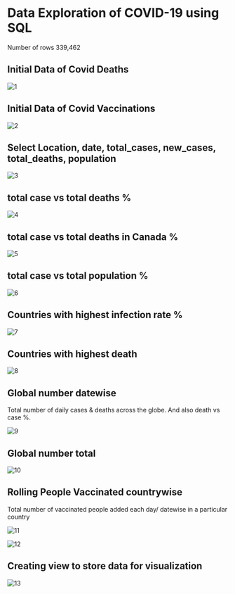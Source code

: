 # Data Exploration of COVID-19 using SQL

Number of rows 339,462


## Initial Data of Covid Deaths

![1](https://github.com/rzn-git/SQL_Portfolio_DataExploration/assets/64501583/5432dbcd-869a-4a0c-bdb1-6bf45f73c117)

## Initial Data of Covid Vaccinations

![2](https://github.com/rzn-git/SQL_Portfolio_DataExploration/assets/64501583/fb8cb752-f238-417c-a83f-7045e20a9965)

## Select Location, date, total_cases, new_cases, total_deaths, population

![3](https://github.com/rzn-git/SQL_Portfolio_DataExploration/assets/64501583/4b1c1f66-81fb-49b2-8106-a9667df49d07)


## total case vs total deaths %

![4](https://github.com/rzn-git/SQL_Portfolio_DataExploration/assets/64501583/85cd97c1-701a-43d4-94ce-131d8ebbb809)

## total case vs total deaths in Canada %

![5](https://github.com/rzn-git/SQL_Portfolio_DataExploration/assets/64501583/575272b3-2dae-4d60-a9cb-830beea7e051)


## total case vs total population %

![6](https://github.com/rzn-git/SQL_Portfolio_DataExploration/assets/64501583/92e03042-88fc-4d8e-a21d-29cc6d02e0b9)


## Countries with highest infection rate %

![7](https://github.com/rzn-git/SQL_Portfolio_DataExploration/assets/64501583/8dd6a8c2-7413-4025-a15a-327cb2cefd52)


## Countries with highest death 


![8](https://github.com/rzn-git/SQL_Portfolio_DataExploration/assets/64501583/b06ecf56-0787-4637-b9a3-7595be2d1337)


## Global number datewise 

Total number of daily cases & deaths across the globe. And also death vs case %. 

![9](https://github.com/rzn-git/SQL_Portfolio_DataExploration/assets/64501583/b96f2840-4be4-453f-8c8b-9ed41d183699)


## Global number total

![10](https://github.com/rzn-git/SQL_Portfolio_DataExploration/assets/64501583/908ebc36-2f0b-423f-becf-c78957425523)


## Rolling People Vaccinated countrywise

Total number of vaccinated people added each day/ datewise in a particular country 

![11](https://github.com/rzn-git/SQL_Portfolio_DataExploration/assets/64501583/cb933aaf-fde9-417b-b23b-dd89a7b0f179)


![12](https://github.com/rzn-git/SQL_Portfolio_DataExploration/assets/64501583/218548fc-e11b-456f-9566-a2cea2fa2a53)


## Creating view to store data for visualization

![13](https://github.com/rzn-git/SQL_Portfolio_DataExploration/assets/64501583/1ebf2565-1f2f-4e66-b570-badc5904695e)













